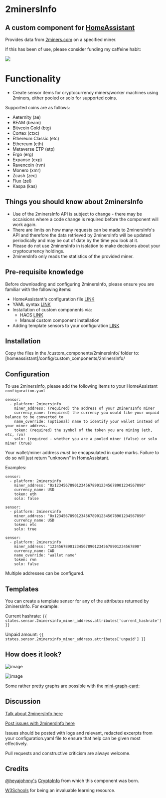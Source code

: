 # 2minersInfo

## A custom component for [HomeAssistant](https://github.com/home-assistant/core) 

Provides data from [2miners.com](https://2miners.com) on a specified miner.

If this has been of use, please consider funding my caffeine habit:

<a href="https://www.buymeacoffee.com/tomprior" target="_blank"><img src="https://www.buymeacoffee.com/assets/img/custom_images/orange_img.png"></a>

# Functionality

* Create sensor items for cryptocurrency miners/worker machines using 2miners, either pooled or solo for supported coins.

Supported coins are as follows:

- Aeternity (ae)
- BEAM (beam)
- Bitvcoin Gold (btg)
- Cortex (ctxc)
- Ethereum Classic (etc)
- Ethereum (eth)
- Metaverse ETP (etp)
- Ergo (erg)
- Expanse (exp)
- Ravencoin (rvn)
- Monero (xmr)
- Zcash (zec)
- Flux (zel)
- Kaspa (kas)


## Things you should know about 2minersInfo
* Use of the 2minersInfo API is subject to change - there may be occaisions where a code change is required before the component will work again.
* There are limits on how many requests can be made to 2minersInfo's API and therefore the data retrieved by 2minersInfo will be updated periodically and may be out of date by the time you look at it.
* Please do not use 2minersInfo in isolation to make decisions about your cryptocurrency holdings.
* 2minersInfo only reads the statistics of the provided miner.

## Pre-requisite knowledge

Before downloading and configuring 2minersInfo, please ensure you are familiar with the following items:

* HomeAssistant's configuration file [LINK](https://www.home-assistant.io/docs/configuration/)
* YAML syntax [LINK](https://www.home-assistant.io/docs/configuration/yaml/)
* Installation of custom components via:
  * HACS [LINK](https://hacs.xyz/docs/setup/prerequisites)
  * Manual custom component installation
* Adding template sensors to your configuration [LINK](https://www.home-assistant.io/integrations/template/)

## Installation

Copy the files in the /custom_components/2minersInfo/ folder to: [homeassistant]/config/custom_components/2minersInfo/

## Configuration

To use 2minersInfo, please add the following items to your HomeAssistant ```configuration.yaml```
````
sensor:
  - platform: 2minersinfo
    miner_address: (required) the address of your 2minersInfo miner
    currency_name: (required) the currency you would like your unpaid balance to be converted to 
    name_override: (optional) name to identify your wallet instead of your miner address.
    token: (required) the symbol of the token you are mining (eth, etc, rvn)
    solo: (required - whether you are a pooled miner (false) or solo miner (true)
````

Your wallet/miner address *must* be encapsulated in quote marks. Failure to do so will just return "unknown" in HomeAssistant.

Examples:

```
sensor:
  - platform: 2minersinfo
    miner_address: "0x1234567890123456789012345678901234567890"
    currency_name: USD
    token: eth
    solo: false
```

```
sensor:
  - platform: 2minersinfo
    miner_address: "0x1234567890123456789012345678901234567890"
    currency_name: USD
    token: etc
    solo: true
```

```
sensor:
  - platform: 2minersinfo
    miner_address: "1234567890123456789012345678901234567890"
    currency_name: CAD
    name_override: "wallet name"
    token: rvn
    solo: false
```

Multiple addresses can be configured.

## Templates

You can create a template sensor for any of the attributes returned by 2minersInfo. For example:

Current hashrate:
```{{ states.sensor.2minersinfo_miner_address.attributes['current_hashrate'] }}```

Unpaid amount:
```{{ states.sensor.2minersinfo_miner_address.attributes['unpaid'] }}```

## How does it look?

![image](https://user-images.githubusercontent.com/34111848/166410584-2ecddce7-d63b-4bca-825a-1d8de1170a2c.png)

![image](https://user-images.githubusercontent.com/34111848/166411766-410e2a42-e34f-4d58-8ddb-e10a3386af3e.png)


Some rather pretty graphs are possible with the [mini-graph-card](https://github.com/kalkih/mini-graph-card):

## Discussion

[Talk about 2minersInfo here](https://community.home-assistant.io/t/my-first-custom-component-2minersInfo/302734)

[Post issues with 2minersInfo here](https://github.com/ThomasPrior/2minersInfo/issues)

Issues should be posted with logs and relevant, redacted excerpts from your configuration.yaml file to ensure that help can be given most effectively.

Pull requests and constructive criticism are always welcome.

## Credits

[@heyajohnny's](https://github.com/heyajohnny) [CryptoInfo](https://github.com/heyajohnny/cryptoinfo) from which this component was born.

[W3Schools](https://www.w3schools.com/python/default.asp) for being an invaluable learning resource.
